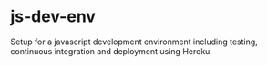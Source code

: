# js-dev-env
Setup for a javascript development environment including testing, continuous integration and deployment using Heroku.
